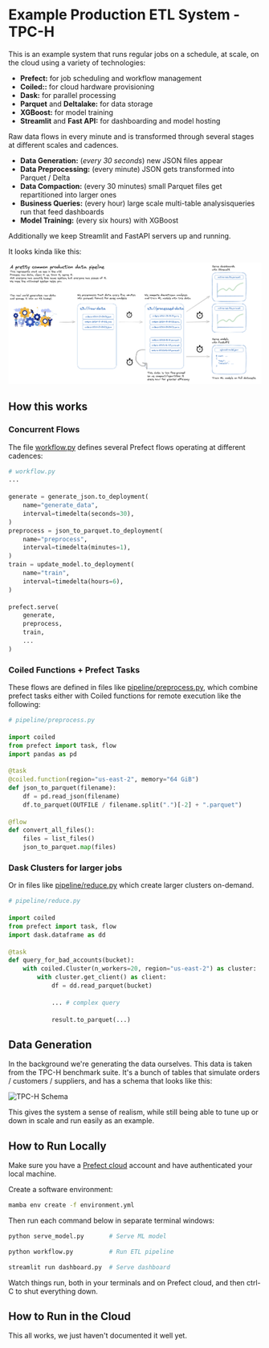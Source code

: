 Example Production ETL System - TPC-H
=====================================

This is an example system that runs regular jobs on a schedule, at scale, on
the cloud using a variety of technologies:

-  **Prefect:** for job scheduling and workflow management
-  **Coiled::** for cloud hardware provisioning
-  **Dask:** for parallel processing
-  **Parquet** and **Deltalake:** for data storage
-  **XGBoost:** for model training
-  **Streamlit** and **Fast API:** for dashboarding and model hosting

Raw data flows in every minute and is transformed through several stages at
different scales and cadences.

-  **Data Generation:** (*every 30 seconds*) new JSON files appear
-  **Data Preprocessing:** (every minute) JSON gets transformed into Parquet / Delta
-  **Data Compaction:** (every 30 minutes) small Parquet files get repartitioned into larger ones
-  **Business Queries:** (every hour) large scale multi-table analysisqueries run that feed dashboards
-  **Model Training:** (every six hours) with XGBoost

Additionally we keep Streamlit and FastAPI servers up and running.

It looks kinda like this:

![ETL Pipeline](images/excalidraw.png)

How this works
--------------

### Concurrent Flows

The file [workflow.py](workflow.py) defines several Prefect flows operating at
different cadences:

```python
# workflow.py
...

generate = generate_json.to_deployment(
    name="generate_data",
    interval=timedelta(seconds=30),
)
preprocess = json_to_parquet.to_deployment(
    name="preprocess",
    interval=timedelta(minutes=1),
)
train = update_model.to_deployment(
    name="train",
    interval=timedelta(hours=6),
)

prefect.serve(
    generate,
    preprocess,
    train,
    ...
)
```

### Coiled Functions + Prefect Tasks

These flows are defined in files like [pipeline/preprocess.py](pipeline/preprocess.py), which combine prefect tasks either with Coiled functions for remote execution like the following:

```python
# pipeline/preprocess.py

import coiled
from prefect import task, flow
import pandas as pd

@task
@coiled.function(region="us-east-2", memory="64 GiB")
def json_to_parquet(filename):
    df = pd.read_json(filename)
    df.to_parquet(OUTFILE / filename.split(".")[-2] + ".parquet")

@flow
def convert_all_files():
    files = list_files()
    json_to_parquet.map(files)
```

### Dask Clusters for larger jobs

Or in files like [pipeline/reduce.py](pipeline/reduce.py) which create larger
clusters on-demand.

```python
# pipeline/reduce.py

import coiled
from prefect import task, flow
import dask.dataframe as dd

@task
def query_for_bad_accounts(bucket):
    with coiled.Cluster(n_workers=20, region="us-east-2") as cluster:
        with cluster.get_client() as client:
            df = dd.read_parquet(bucket)

            ... # complex query

            result.to_parquet(...)
```

Data Generation
---------------

In the background we're generating the data ourselves.  This data is taken from
the TPC-H benchmark suite.  It's a bunch of tables that simulate orders /
customers / suppliers, and has a schema that looks like this:

![TPC-H Schema](https://docs.snowflake.com/en/_images/sample-data-tpch-schema.png)

This gives the system a sense of realism, while still being able to tune up or
down in scale and run easily as an example.

How to Run Locally
------------------

Make sure you have a [Prefect cloud](https://www.prefect.io/cloud) account and have authenticated your local machine.

Create a software environment:

```bash
mamba env create -f environment.yml
```

Then run each command below in separate terminal windows:

```bash
python serve_model.py       # Serve ML model
```
```bash
python workflow.py          # Run ETL pipeline
```
```bash
streamlit run dashboard.py  # Serve dashboard
```

Watch things run, both in your terminals and on Prefect cloud, and then ctrl-C to shut everything down.

How to Run in the Cloud
-----------------------

This all works, we just haven't documented it well yet.
